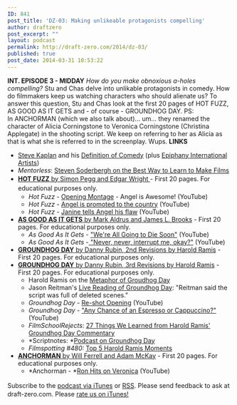 ```yaml
---
ID: 841
post_title: 'DZ-03: Making unlikeable protagonists compelling'
author: draftzero
post_excerpt: ""
layout: podcast
permalink: http://draft-zero.com/2014/dz-03/
published: true
post_date: 2014-03-31 10:53:22
---
```

**INT. EPISODE 3 - MIDDAY** *How do you make obnoxious a-holes compelling?* Stu and Chas delve into unlikable protagonists in comedy. How do filmmakers keep us watching characters who should alienate us? To answer this question, Stu and Chas look at the first 20 pages of HOT FUZZ, AS GOOD AS IT GETS and - of course - GROUNDHOG DAY. PS: In ANCHORMAN (which we also talk about)... um... they renamed the character of Alicia Corningstone to Veronica Corningstone (Christina Applegate) in the shooting script. We keep on referring to her as Alicia as that is what she is referred to in the screenplay. Wups. **LINKS** 
*   <a href="http://kaplancomedy.com" target="_blank">Steve Kaplan</a> and his <a href="http://www.raindance.org/site/index.php?aid=7566" target="_blank">Definition of Comedy</a> (plus <a href="https://www.epiphany.com.au" target="_blank">Epiphany International Artists</a>)
*   *Mentorless*: <a href="http://www.mentorless.com/2014/02/17/steven-soderbergh-best-way-learn-make-films-art-writing-footnotes/" target="_blank">Steven Soderbergh on the Best Way to Learn to Make Films</a>
*   <a style="line-height: 1.5em;" title="HOT FUZZ by Simon Pegg and Edgar Wright" href="http://traffic.libsyn.com/draftzero/HOT-FUZZ_SimonPegg_and_EdgarWright-20pages.pdf" target="_blank"><strong>HOT FUZZ</strong> by Simon Pegg and Edgar Wright </a><span style="line-height: 1.5em;">- First 20 pages. For educational purposes only.</span> 
    *   *Hot Fuzz* - <a href="https://www.youtube.com/watch?v=3RAkY4R691E" target="_blank">Opening Montage</a> - Angel is Awesome! (YouTube)
    *   *Hot Fuzz* - <a href="https://www.youtube.com/watch?v=Ep0z9UiI5io" target="_blank">Angel is promoted to the country</a> (YouTube)
    *   *Hot Fuzz* - <a href="https://www.youtube.com/watch?v=-g4d6HinVIg" target="_blank">Janine tells Angel his flaw</a> (YouTube)
*   <a title="AS GOOD AS IT GETS by Mark Aldrus and James L. Brooks" href="http://traffic.libsyn.com/draftzero/AS-GOOD-AS-IT-GETS_MarkAndrus_and_JamesLBrooks-20pages.pdf" target="_blank"><strong>AS GOOD AS IT GETS</strong> by Mark Aldrus and James L. Brooks</a> - First 20 pages. For educational purposes only. 
    *   *As Good As It Gets* - <a href="https://www.youtube.com/watch?v=PCgrP3GwklY" target="_blank">"We're All Going to Die Soon"</a> (YouTube)
    *   *As Good As It Gets* -<a href="https://www.youtube.com/watch?v=i7sCxS6N3-4" target="_blank"> "Never, never, interrupt me, okay?"</a> (YouTube)
*   <a title="GROUNDHOG DAY by Danny Rubin, 2nd Revisions by Harold Ramis" href="http://traffic.libsyn.com/draftzero/GROUNDHOG-DAY_DannyRubin_HaroldRamis_2ndRevisions-20pages.pdf" target="_blank"><strong>GROUNDHOG DAY</strong> by Danny Rubin, 2nd Revisions by Harold Ramis</a> - First 20 pages. For educational purposes only.
*   <a title="GROUNDHOG DAY by Danny Rubin, 3rd Revisions by Harold Ramis" href="http://traffic.libsyn.com/draftzero/GROUNDHOG-DAY_DannyRubin_HaroldRamis_3rdRevisions-20pages.pdf" target="_blank"><strong>GROUNDHOG DAY</strong> by Danny Rubin, 3rd Revisions by Harold Ramis</a> - First 20 pages. For educational purposes only. 
    *   Harold Ramis on the <a href="http://www.youtube.com/watch?v=BkEUpymTanA" target="_blank">Metaphor of Groudhog Day</a>
    *   Jason Reitman's <a href="http://www.slashfilm.com/groundhog-day-live-read-blends-revelation-familiarity-discovery/" target="_blank">Live Reading of Groundhog Day</a>: "Reitman said the script was full of deleted scenes."
    *   *Groundhog Day* - <a href="http://www.youtube.com/watch?v=kHNanNhqbic" target="_blank">Re-shot Opening</a> (YouTube)
    *   *Groundhog Day -* <a href="http://www.youtube.com/watch?v=ydeYIvBfspw" target="_blank">"Any Chance of an Espresso or Cappuccino?"</a> (YouTube)
    *   *FilmSchoolRejects*: <a href="http://filmschoolrejects.com/features/harold-ramis-commentary-groundhog-day.php" target="_blank">27 Things We Learned from Harold Ramis' Groundhog Day Commentary</a>
    *   *Scriptnotes: *<a href="http://johnaugust.com/2014/groundhog-day" target="_blank">Podcast on Groundhog Day</a>
    *   *Filmspotting #480:* <a href="http://www.filmspotting.net/reviews/sacred-cows/1125-480-groundhog-day-top-5-harold-ramis-moments.html" target="_blank">Top 5 Harold Ramis Moments</a>
*   <a title="ANCHORMAN by Will Ferrell and Adam McKay" href="http://traffic.libsyn.com/draftzero/ANCHORMAN_WillFerrell_and_AdamMcKay-20pages.pdf" target="_blank"><strong>ANCHORMAN</strong> by Will Ferrell and Adam McKay</a> - First 20 pages. For educational purposes only. 
    *   *Anchorman - *<a href="http://www.youtube.com/watch?v=yDGgqGa0xWg" target="_blank">Ron Hits on Veronica</a> (YouTube)

<span style="line-height: 1.5em;">Subscribe to the </span><a style="line-height: 1.5em;" href="https://itunes.apple.com/au/podcast/draft-zero-screenwriting-podcast/id847126598?mt=2&ls=1">podcast via iTunes</a><span style="line-height: 1.5em;"> or </span><a style="line-height: 1.5em;" href="http://draftzero.libsyn.com/rss">RSS</a><span style="line-height: 1.5em;">.</span> Please send feedback to ask at draft-zero.com. Please [rate us on iTunes!][1]

 [1]: https://itunes.apple.com/au/podcast/draft-zero-screenwriting-podcast/id847126598?mt=2&ls=1